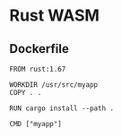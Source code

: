 # Rust WASM

## Dockerfile

```
FROM rust:1.67

WORKDIR /usr/src/myapp
COPY . .

RUN cargo install --path .

CMD ["myapp"]
```


